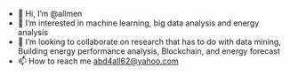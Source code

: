 - 👋 Hi, I’m @allmen
- 👀 I’m interested in machine learning, big data analysis and energy analysis
- 💞️ I’m looking to collaborate on research that has to do with data mining, Building energy performance analysis, Blockchain, and energy forecast
- 📫 How to reach me abd4all62@yahoo.com

<!---
allmen/allmen is a ✨ special ✨ repository because its `README.md` (this file) appears on your GitHub profile.
You can click the Preview link to take a look at your changes.
--->
